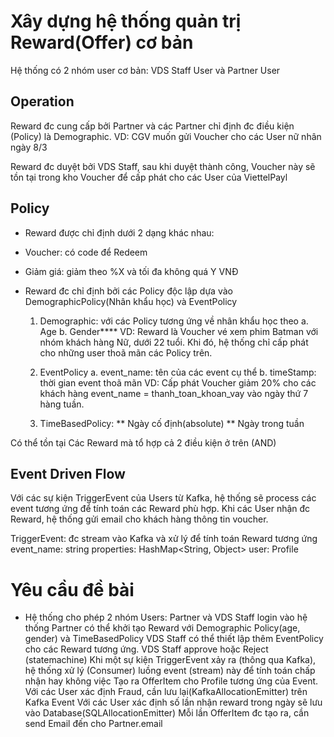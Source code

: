 # Xây dựng hệ thống quản trị Reward(Offer) cơ bản

Hệ thống có 2 nhóm user cơ bản: VDS Staff User và Partner User

## Operation
Reward đc cung cấp bởi Partner và các Partner chỉ định đc điều kiện (Policy) là Demographic.
	VD: CGV muốn gửi Voucher cho các User nữ nhân ngày 8/3

Reward đc duyệt bởi VDS Staff, sau khi duyệt thành công, Voucher này sẽ tồn tại trong kho Voucher để cấp phát cho các User của ViettelPayl


## Policy
* Reward được chỉ định dưới 2 dạng khác nhau:
* Voucher: có code để Redeem
* Giảm giá: giảm theo %X và tối đa không quá Y VNĐ

* Reward đc chỉ định bởi các Policy độc lập dựa vào DemographicPolicy(Nhân khẩu học) và EventPolicy
	1. Demographic: với các Policy tương ứng về nhân khẩu học theo
		a. Age
		b. Gender****
		VD: Reward là Voucher vé xem phim Batman với nhóm khách hàng Nữ, dưới 22 tuổi.
			Khi đó, hệ thống chỉ cấp phát cho những user thoã mãn các Policy trên.

	2. EventPolicy
		a. event_name: tên của các event cụ thể
		b. timeStamp: thời gian event thoã mãn
		VD: Cấp phát Voucher giảm 20% cho các khách hàng event_name = thanh_toan_khoan_vay vào ngày thứ 7 hàng tuần.
	3. TimeBasedPolicy:
        ** Ngày cố định(absolute)
        ** Ngày trong tuần

Có thể tồn tại Các Reward mà tổ hợp cả 2 điều kiện ở trên (AND)


## Event Driven Flow
Với các sự kiện TriggerEvent của Users từ Kafka, hệ thống sẽ process các event tương ứng để tính toán các Reward phù hợp.
Khi các User nhận đc Reward, hệ thống gửi email cho khách hàng thông tin voucher.


TriggerEvent: đc stream vào Kafka và xử lý để tính toán Reward tương ứng
	event_name: string
	properties: HashMap<String, Object>
	user: Profile
# Yêu cầu đề bài
* Hệ thống cho phép 2 nhóm Users: Partner và VDS Staff login vào hệ thống
Partner có thể khởi tạo Reward với Demographic Policy(age, gender) và TimeBasedPolicy
VDS Staff có thể thiết lập thêm EventPolicy cho các Reward tương ứng.
VDS Staff approve hoặc Reject (statemachine)
Khi một sự kiện TriggerEvent xảy ra (thông qua Kafka), hệ thống xử lý (Consumer) luồng event (stream) này để tính toán chấp nhận hay không việc Tạo ra OfferItem cho Profile tương ứng của Event.
Với các User xác định Fraud, cần lưu lại(KafkaAllocationEmitter) trên Kafka Event
Với các User xác định số lần nhận reward trong ngày sẽ lưu vào Database(SQLAllocationEmitter)
Mỗi lần OfferItem đc tạo ra, cần send Email đến cho Partner.email
